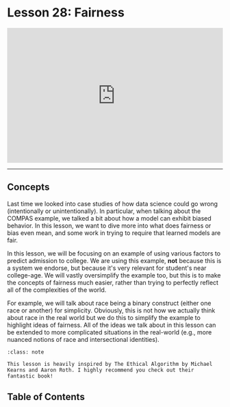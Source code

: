 # <i class="fas fa-book fa-fw"></i> Lesson 28: Fairness

<div style="position: relative; padding-bottom: 62.5%; height: 0;">
    <iframe src="https://www.loom.com/embed/0a6ffbc982844cd09cfca4923fd00c46?sharedAppSource=personal_library" frameborder="0" webkitallowfullscreen mozallowfullscreen allowfullscreen style="position: absolute; top: 0; left: 0; width: 100%; height: 100%;"></iframe>
</div>

---

## Concepts

Last time we looked into case studies of how data science could go wrong (intentionally or unintentionally). In particular, when talking about the COMPAS example, we talked a bit about how a model can exhibit biased behavior. In this lesson, we want to dive more into what does fairness or bias even mean, and some work in trying to require that learned models are fair.

In this lesson, we will be focusing on an example of using various factors to predict admission to college. We are using this example, **not** because this is a system we endorse, but because it's very relevant for student's near college-age. We will vastly oversimplify the example too, but this is to make the concepts of fairness much easier, rather than trying to perfectly reflect all of the complexities of the world.

For example, we will talk about race being a binary construct (either one race or another) for simplicity. Obviously, this is not how we actually think about race in the real world but we do this to simplify the example to highlight ideas of fairness. All of the ideas we talk about in this lesson can be extended to more complicated situations in the real-world (e.g., more nuanced notions of race and intersectional identities).

```{admonition} Note
:class: note

This lesson is heavily inspired by The Ethical Algorithm by Michael Kearns and Aaron Roth. I highly recommend you check out their fantastic book!

```

## Table of Contents

```{tableofcontents}

```
